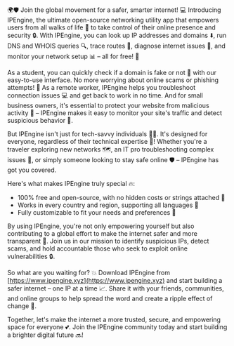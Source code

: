 🌍🛡️ Join the global movement for a safer, smarter internet! 💻 Introducing IPEngine, the ultimate open-source networking utility app that empowers users from all walks of life 🌈 to take control of their online presence and security 🔒. With IPEngine, you can look up IP addresses and domains ⬇️, run DNS and WHOIS queries 🔍, trace routes 📍, diagnose internet issues 🚀, and monitor your network setup 📊 – all for free! 🎉

As a student, you can quickly check if a domain is fake or not 👀 with our easy-to-use interface. No more worrying about online scams or phishing attempts! 😬 As a remote worker, IPEngine helps you troubleshoot connection issues 💻 and get back to work in no time. And for small business owners, it's essential to protect your website from malicious activity 🚫 – IPEngine makes it easy to monitor your site's traffic and detect suspicious behavior 🔎.

But IPEngine isn't just for tech-savvy individuals 👨‍💻. It's designed for everyone, regardless of their technical expertise 💪! Whether you're a traveler exploring new networks 🗺️, an IT pro troubleshooting complex issues 🤔, or simply someone looking to stay safe online 🛡️ – IPEngine has got you covered.

Here's what makes IPEngine truly special 🔥:

* 100% free and open-source, with no hidden costs or strings attached 💸
* Works in every country and region, supporting all languages 👫
* Fully customizable to fit your needs and preferences 🎨

By using IPEngine, you're not only empowering yourself but also contributing to a global effort to make the internet safer and more transparent 🌟. Join us in our mission to identify suspicious IPs, detect scams, and hold accountable those who seek to exploit online vulnerabilities 🔒.

So what are you waiting for? 💥 Download IPEngine from [https://www.ipengine.xyz](https://www.ipengine.xyz) and start building a safer internet – one IP at a time 📈. Share it with your friends, communities, and online groups to help spread the word and create a ripple effect of change 🌊.

Together, let's make the internet a more trusted, secure, and empowering space for everyone 💕. Join the IPEngine community today and start building a brighter digital future 🔜!